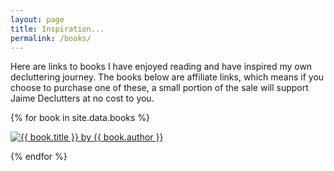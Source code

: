 ```yaml
---
layout: page
title: Inspiration...
permalink: /books/
---
```


Here are links to books I have enjoyed reading and have inspired my own decluttering journey. The books below are affiliate links, which means if you choose to purchase one of these, a small portion of the sale will support Jaime Declutters at no cost to you.

{% for book in site.data.books %}

<div class="book">
  <a href="{{ book.link }}">
    <img src="{{ book.image }}" alt="{{ book.title }} by {{ book.author }}"/>
  </a>
</div>

{% endfor %}
